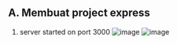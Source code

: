 A. Membuat project express
-
1. server started on port 3000
![image](https://github.com/user-attachments/assets/290b329d-8850-4fcf-aa50-1a768c76abf9)
![image](https://github.com/user-attachments/assets/ec48d9bd-f04e-4638-8d6d-129df31e1542)

